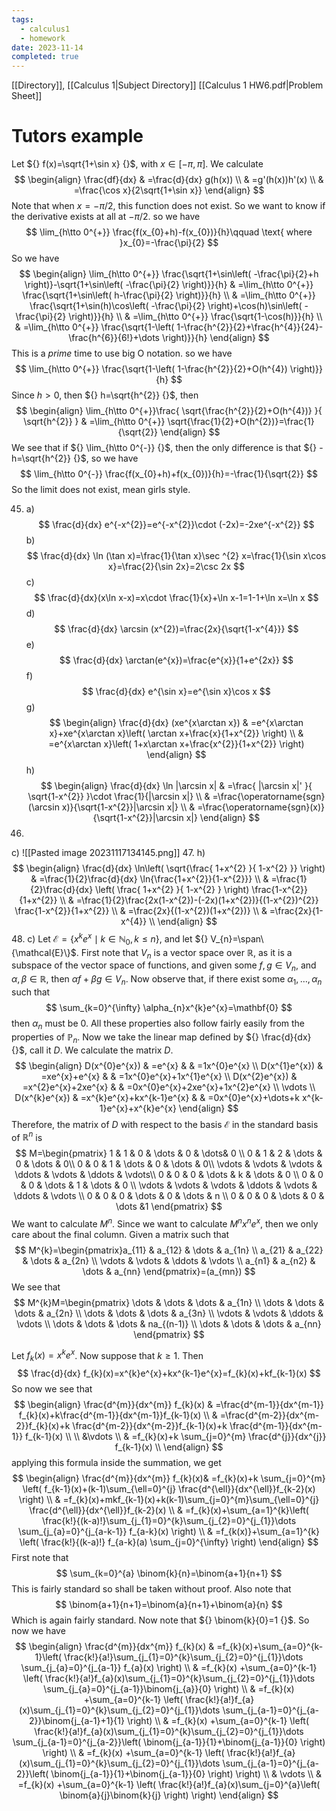 ```yaml
---
tags:
  - calculus1
  - homework
date: 2023-11-14
completed: true
---
```

[[Directory]], [[Calculus 1|Subject Directory]]
[[Calculus 1 HW6.pdf|Problem Sheet]]
# Tutors example
Let ${} f(x)=\sqrt{1+\sin x} {}$, with $x \in  [-\pi,\, \pi]$. We calculate
$$
\begin{align}
 \frac{df}{dx}  & =\frac{d}{dx} g(h(x))   \\
 & =g'(h(x))h'(x) \\
 & =\frac{\cos x}{2\sqrt{1+\sin x}}
 \end{align}
$$
Note that when ${} x=-\pi /2 {}$, this function does not exist. So we want to know if the derivative exists at all at $-\pi / 2$.
so we have
$$
\lim_{h\tto 0^{+}} \frac{f(x_{0}+h)-f(x_{0})}{h}\qquad \text{ where }x_{0}=-\frac{\pi}{2}
$$
So we have
$$
\begin{align}
 \lim_{h\tto 0^{+}} \frac{\sqrt{1+\sin\left( -\frac{\pi}{2}+h \right)}-\sqrt{1+\sin\left( -\frac{\pi}{2} \right)}}{h}  & =\lim_{h\tto 0^{+}} \frac{\sqrt{1+\sin\left( h-\frac{\pi}{2} \right)}}{h}  \\
	 & =\lim_{h\tto 0^{+}} \frac{\sqrt{1+\sin(h)\cos\left( -\frac{\pi}{2} \right)+\cos(h)\sin\left( -\frac{\pi}{2} \right)}}{h} \\
 & =\lim_{h\tto 0^{+}} \frac{\sqrt{1-\cos(h)}}{h} \\
 & =\lim_{h\tto 0^{+}} \frac{\sqrt{1-\left( 1-\frac{h^{2}}{2}+\frac{h^{4}}{24}-\frac{h^{6}}{6!}+\dots \right)}}{h}
 \end{align}
$$
This is a *prime* time to use big O notation.
so we have
$$
\lim_{h\tto 0^{+}} \frac{\sqrt{1-\left( 1-\frac{h^{2}}{2}+O(h^{4}) \right)}}{h}
$$
Since ${} h>0 {}$, then ${} h=\sqrt{h^{2}} {}$, then
$$
\begin{align}
 \lim_{h\tto 0^{+}}\frac{ \sqrt{\frac{h^{2}}{2}+O(h^{4})}  }{ \sqrt{h^{2}} }  & =\lim_{h\tto 0^{+}} \sqrt{\frac{1}{2}+O(h^{2})}=\frac{1}{\sqrt{2}} 
 \end{align}
$$
We see that if ${} \lim_{h\tto 0^{-}} {}$, then the only difference is that ${} -h=\sqrt{h^{2}} {}$, so we have
$$
\lim_{h\tto 0^{-}} \frac{f(x_{0}+h)+f(x_{0})}{h}=-\frac{1}{\sqrt{2}}
$$
So the limit does not exist, mean girls style.

45. a) 
$$
\frac{d}{dx} e^{-x^{2}}=e^{-x^{2}}\cdot (-2x)=-2xe^{-x^{2}}
$$
b)
$$
\frac{d}{dx}  \ln (\tan x)=\frac{1}{\tan x}\sec ^{2} x=\frac{1}{\sin x\cos x}=\frac{2}{\sin 2x}=2\csc 2x
$$
c)
$$
\frac{d}{dx}(x\ln x-x)=x\cdot \frac{1}{x}+\ln x-1=1-1+\ln x=\ln x
$$
d) 
$$
\frac{d}{dx} \arcsin (x^{2})=\frac{2x}{\sqrt{1-x^{4}}}
$$
e) 
$$
\frac{d}{dx} \arctan(e^{x})=\frac{e^{x}}{1+e^{2x}}
$$
f) 
$$
\frac{d}{dx} e^{\sin x}=e^{\sin x}\cos x
$$
g)
$$
\begin{align}
 \frac{d}{dx} (xe^{x\arctan x}) & =e^{x\arctan x}+xe^{x\arctan x}\left( \arctan x+\frac{x}{1+x^{2}} \right) \\
 & =e^{x\arctan x}\left( 1+x\arctan x+\frac{x^{2}}{1+x^{2}} \right)
 \end{align}
$$
h) 
$$
\begin{align}
\frac{d}{dx} \ln |\arcsin x| & =\frac{ |\arcsin x|' }{ \sqrt{1-x^{2}} }\cdot \frac{1}{|\arcsin x|} \\
 & =\frac{\operatorname{sgn}(\arcsin x)}{\sqrt{1-x^{2}}|\arcsin x|} \\
 & =\frac{\operatorname{sgn}(x)}{\sqrt{1-x^{2}}|\arcsin x|}
\end{align}
$$
46. 
c)
![[Pasted image 20231117134145.png]]
47. 
h)
$$
\begin{align}
 \frac{d}{dx} \ln\left( \sqrt{\frac{ 1+x^{2} }{ 1-x^{2} }} \right) & =\frac{1}{2}\frac{d}{dx} \ln{\frac{1+x^{2}}{1-x^{2}}} \\
 & =\frac{1}{2}\frac{d}{dx} \left( \frac{ 1+x^{2} }{ 1-x^{2} } \right) \frac{1-x^{2}}{1+x^{2}} \\
 & =\frac{1}{2}\frac{2x(1-x^{2})-(-2x)(1+x^{2})}{(1-x^{2})^{2}} \frac{1-x^{2}}{1+x^{2}} \\
 & =\frac{2x}{(1-x^{2})(1+x^{2})} \\
 & =\frac{2x}{1-x^{4}} \\
 \end{align}
 $$
 48. 
 c)
 Let $\mathcal{E}=\{ x^{k}e^{x}\mid k \in  \mathbb{N}_{0}, k\leq n \} {}$, and let ${} V_{n}=\span\{\mathcal{E}\}$. First note that ${} V_{n} {}$ is a vector space over $\mathbb{R} {}$, as it is a subspace of the vector space of functions, and given some ${} f, g \in V_{n} {}$, and ${} \alpha,\, \beta \in \mathbb{R} {}$, then ${} \alpha f+\beta g\in V_{n} {}$. Now observe that, if there exist some ${} \alpha_{1},\,\dots,\,\alpha_{n} {}$ such that
 $$
\sum_{k=0}^{\infty} \alpha_{n}x^{k}e^{x}=\mathbf{0}
$$then ${} \alpha_{n}$ must be $0$. All these properties also follow fairly easily from the properties of $\mathbb{P}_{n}$. Now we take the linear map defined by ${} \frac{d}{dx}  {}$, call it $D$. We calculate the matrix $D$. 
$$
\begin{align}
 D(x^{0}e^{x}) & =e^{x} & &  =1x^{0}e^{x}  \\
D(x^{1}e^{x}) & =xe^{x}+e^{x} & &  =1x^{0}e^{x}+1x^{1}e^{x} \\
D(x^{2}e^{x}) & =x^{2}e^{x}+2xe^{x} &  & =0x^{0}e^{x}+2xe^{x}+1x^{2}e^{x}  \\
\vdots \\
D(x^{k}e^{x}) & =x^{k}e^{x}+kx^{k-1}e^{x} &  & =0x^{0}e^{x}+\dots+k x^{k-1}e^{x}+x^{k}e^{x}
 \end{align}
$$
Therefore, the matrix of $D$ with respect to the basis $\mathcal{E}$ in the standard basis of $\mathbb{R}^{n}$ is
$$
M=\begin{pmatrix}
1 & 1 & 0 & \dots  & 0 & \dots& 0 \\
0 & 1 & 2 & \dots & 0  & \dots  & 0\\
0 & 0 & 1 & \dots  & 0  & \dots  & 0\\
\vdots & \vdots & \vdots & \ddots & \vdots  & \ddots & \vdots\\
0 & 0 & 0 & \dots & k & \dots & 0 \\
0 & 0 & 0 & \dots & 1 & \dots &  0 \\
\vdots & \vdots & \vdots & \ddots & \vdots & \ddots & \vdots  \\
0 & 0 & 0 & \dots & 0 & \dots & n \\
0 & 0 & 0 & \dots & 0 & \dots  &1
\end{pmatrix}
$$
We want to calculate ${} M^{n}$. Since we want to calculate $M^{n}x^{n}e^{x} {}$, then we only care about the final column. Given a matrix such that
$$
M^{k}=\begin{pmatrix}a_{11} & a_{12} & \dots & a_{1n} \\ a_{21} & a_{22} & \dots & a_{2n} \\ \vdots & \vdots & \ddots & \vdots \\ a_{n1} & a_{n2} & \dots & a_{nn} \end{pmatrix}=(a_{mn})
$$
We see that
$$
M^{k}M=\begin{pmatrix}
\dots & \dots & \dots & a_{1n} \\
\dots & \dots & \dots & a_{2n} \\
\dots & \dots & \dots & a_{3n} \\
\vdots & \vdots & \ddots & \vdots \\
\dots & \dots & \dots & na_{(n-1)} \\
\dots & \dots & \dots & a_{nn}
\end{pmatrix}
$$

Let $f_{k}(x)=x^{k}e^{x} {}$. Now suppose that ${} k\geq 1 {}$. Then
$$
\frac{d}{dx} f_{k}(x)=x^{k}e^{x}+kx^{k-1}e^{x}=f_{k}(x)+kf_{k-1}(x)
$$
So now we see that
$$
\begin{align}
\frac{d^{m}}{dx^{m}} f_{k}(x) & =\frac{d^{m-1}}{dx^{m-1}}  f_{k}(x)+k\frac{d^{m-1}}{dx^{m-1}}f_{k-1}(x) \\
 & =\frac{d^{m-2}}{dx^{m-2}}f_{k}(x)+k \frac{d^{m-2}}{dx^{m-2}}f_{k-1}(x)+k \frac{d^{m-1}}{dx^{m-1}} f_{k-1}(x) \\ \\
 &\vdots \\
 & =f_{k}(x)+k \sum_{j=0}^{m} \frac{d^{j}}{dx^{j}} f_{k-1}(x) \\
\end{align}
$$
applying this formula inside the summation, we get
$$
\begin{align}
 \frac{d^{m}}{dx^{m}} f_{k}(x)& =f_{k}(x)+k \sum_{j=0}^{m} \left( f_{k-1}(x)+(k-1)\sum_{\ell=0}^{j} \frac{d^{\ell}}{dx^{\ell}}f_{k-2}(x)  \right) \\ 
 & =f_{k}(x)+mkf_{k-1}(x)+k(k-1)\sum_{j=0}^{m}\sum_{\ell=0}^{j}  \frac{d^{\ell}}{dx^{\ell}}f_{k-2}(x) \\ 
 & =f_{k}(x)+\sum_{a=1}^{k}\left( \frac{k!}{(k-a)!}\sum_{j_{1}=0}^{k}\sum_{j_{2}=0}^{j_{1}}\dots \sum_{j_{a}=0}^{j_{a-k-1}} f_{a-k}(x)   \right) \\
 & =f_{k(x)}+\sum_{a=1}^{k} \left( \frac{k!}{(k-a)!} f_{a-k}(a) \sum_{j=0}^{\infty} \right) 
 \end{align} 
$$
First note that
$$
\sum_{k=0}^{a} \binom{k}{n}=\binom{a+1}{n+1}
$$
This is fairly standard so shall be taken without proof. Also note that
$$
\binom{a+1}{n+1}=\binom{a}{n+1}+\binom{a}{n}
$$
Which is again fairly standard. 
Now note that ${} \binom{k}{0}=1 {}$. So now we have
$$
\begin{align}
\frac{d^{m}}{dx^{m}} f_{k}(x) & =f_{k}(x)+\sum_{a=0}^{k-1}\left( \frac{k!}{a!}\sum_{j_{1}=0}^{k}\sum_{j_{2}=0}^{j_{1}}\dots \sum_{j_{a}=0}^{j_{a-1}} f_{a}(x)   \right) \\
 & =f_{k}(x) +\sum_{a=0}^{k-1} \left( \frac{k!}{a!}f_{a}(x)\sum_{j_{1}=0}^{k}\sum_{j_{2}=0}^{j_{1}}\dots \sum_{j_{a}=0}^{j_{a-1}}\binom{j_{a}}{0} \right) \\
& =f_{k}(x) +\sum_{a=0}^{k-1} \left( \frac{k!}{a!}f_{a}(x)\sum_{j_{1}=0}^{k}\sum_{j_{2}=0}^{j_{1}}\dots \sum_{j_{a-1}=0}^{j_{a-2}}\binom{j_{a-1}+1}{1} \right) \\
& =f_{k}(x) +\sum_{a=0}^{k-1} \left( \frac{k!}{a!}f_{a}(x)\sum_{j_{1}=0}^{k}\sum_{j_{2}=0}^{j_{1}}\dots \sum_{j_{a-1}=0}^{j_{a-2}}\left( \binom{j_{a-1}}{1}+\binom{j_{a-1}}{0} \right) \right) \\
& =f_{k}(x) +\sum_{a=0}^{k-1} \left( \frac{k!}{a!}f_{a}(x)\sum_{j_{1}=0}^{k}\sum_{j_{2}=0}^{j_{1}}\dots \sum_{j_{a-1}=0}^{j_{a-2}}\left( \binom{j_{a-1}}{1}+\binom{j_{a-1}}{0} \right) \right) \\
& \vdots \\
 & =f_{k}(x) +\sum_{a=0}^{k-1} \left( \frac{k!}{a!}f_{a}(x)\sum_{j=0}^{a}\left( \binom{a}{j}\binom{k}{j} \right)  \right)
\end{align}
$$
